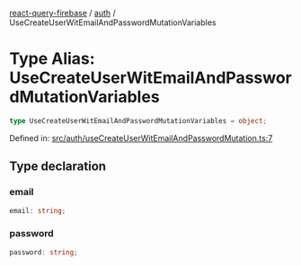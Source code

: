 [react-query-firebase](../../modules.md) / [auth](../index.md) / UseCreateUserWitEmailAndPasswordMutationVariables

# Type Alias: UseCreateUserWitEmailAndPasswordMutationVariables

```ts
type UseCreateUserWitEmailAndPasswordMutationVariables = object;
```

Defined in: [src/auth/useCreateUserWitEmailAndPasswordMutation.ts:7](https://github.com/vpishuk/react-query-firebase/blob/1065ddd51f4c3a46c2f6510c1cc51259a3705cc2/src/auth/useCreateUserWitEmailAndPasswordMutation.ts#L7)

## Type declaration

### email

```ts
email: string;
```

### password

```ts
password: string;
```
